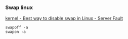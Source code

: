 ###  Swap linux


[kernel - Best way to disable swap in Linux - Server Fault](https://serverfault.com/questions/684771/best-way-to-disable-swap-in-linux)


 

```shell
swapoff -a
swapon -a
```
